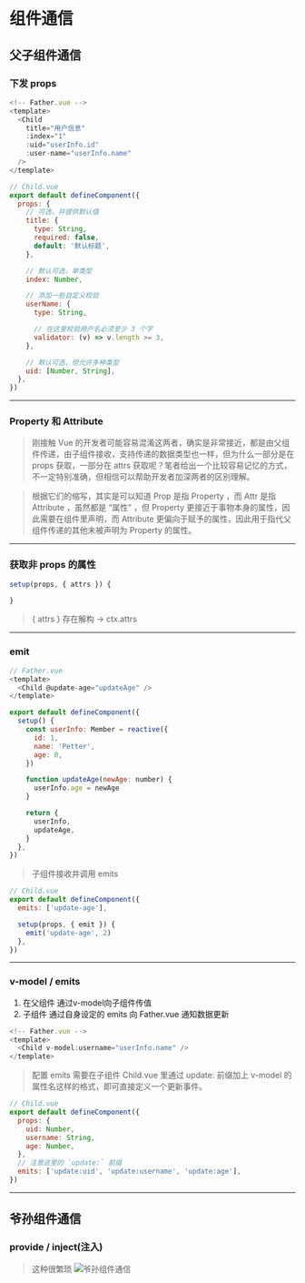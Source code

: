 # 组件通信

## 父子组件通信

### 下发 props

```JavaScript
<!-- Father.vue -->
<template>
  <Child
    title="用户信息"
    :index="1"
    :uid="userInfo.id"
    :user-name="userInfo.name"
  />
</template>
```

```JavaScript
// Child.vue
export default defineComponent({
  props: {
    // 可选，并提供默认值
    title: {
      type: String,
      required: false,
      default: '默认标题',
    },

    // 默认可选，单类型
    index: Number,

    // 添加一些自定义校验
    userName: {
      type: String,

      // 在这里校验用户名必须至少 3 个字
      validator: (v) => v.length >= 3,
    },

    // 默认可选，但允许多种类型
    uid: [Number, String],
  },
})
```

---

### Property 和 Attribute 

> 刚接触 Vue 的开发者可能容易混淆这两者，确实是非常接近，都是由父组件传递，由子组件接收，支持传递的数据类型也一样，但为什么一部分是在 props 获取，一部分在 attrs 获取呢？笔者给出一个比较容易记忆的方式，不一定特别准确，但相信可以帮助开发者加深两者的区别理解。

> 根据它们的缩写，其实是可以知道 Prop 是指 Property ，而 Attr 是指 Attribute ，虽然都是 “属性” ，但 Property 更接近于事物本身的属性，因此需要在组件里声明，而 Attribute 更偏向于赋予的属性，因此用于指代父组件传递的其他未被声明为 Property 的属性。

---

### 获取非 props 的属性

```JavaScript
setup(props, { attrs }) {

}
```

> { attrs } 存在解构 -> ctx.attrs
---

### emit

```JavaScript
// Father.vue
<template>
  <Child @update-age="updateAge" />
</template>

export default defineComponent({
  setup() {
    const userInfo: Member = reactive({
      id: 1,
      name: 'Petter',
      age: 0,
    })

    function updateAge(newAge: number) {
      userInfo.age = newAge
    }

    return {
      userInfo,
      updateAge,
    }
  },
})
```

> 子组件接收并调用 emits

```JavaScript
// Child.vue
export default defineComponent({
  emits: ['update-age'],

  setup(props, { emit }) {
    emit('update-age', 2)
  },
})
```
---
### v-model / emits

1. 在父组件 通过v-model向子组件传值
2. 子组件 通过自身设定的 emits 向 Father.vue 通知数据更新

```JavaScript
<!-- Father.vue -->
<template>
  <Child v-model:username="userInfo.name" />
</template>

```

> 配置 emits
需要在子组件 Child.vue 里通过 update: 前缀加上 v-model 的属性名这样的格式，即可直接定义一个更新事件。

```JavaScript
// Child.vue
export default defineComponent({
  props: {
    uid: Number,
    username: String,
    age: Number,
  },
  // 注意这里的 `update:` 前缀
  emits: ['update:uid', 'update:username', 'update:age'],
})

```
---
## 爷孙组件通信

### provide / inject(注入)

> 这种很繁琐
![爷孙组件通信](https://vue3.chengpeiquan.com/assets/img/communication-provide-inject.png)







